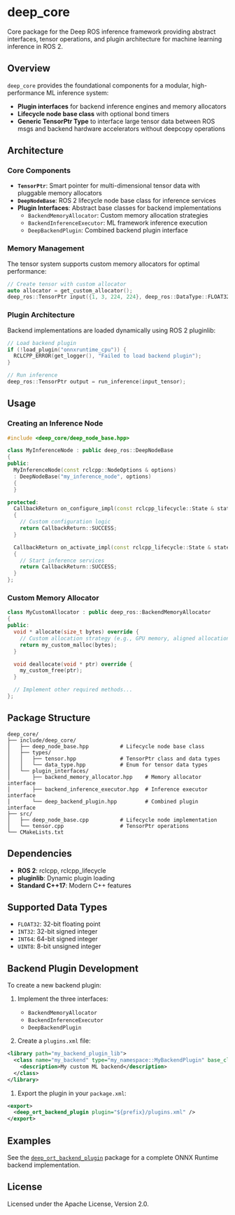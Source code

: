# deep_core

Core package for the Deep ROS inference framework providing abstract interfaces, tensor operations, and plugin architecture for machine learning inference in ROS 2.

## Overview

`deep_core` provides the foundational components for a modular, high-performance ML inference system:

- **Plugin interfaces** for backend inference engines and memory allocators
- **Lifecycle node base class** with optional bond timers
- **Generic TensorPtr Type** to interface large tensor data between ROS msgs and backend hardware accelerators without deepcopy operations

## Architecture

### Core Components

- **`TensorPtr`**: Smart pointer for multi-dimensional tensor data with pluggable memory allocators
- **`DeepNodeBase`**: ROS 2 lifecycle node base class for inference services
- **Plugin Interfaces**: Abstract base classes for backend implementations
  - `BackendMemoryAllocator`: Custom memory allocation strategies
  - `BackendInferenceExecutor`: ML framework inference execution
  - `DeepBackendPlugin`: Combined backend plugin interface

### Memory Management

The tensor system supports custom memory allocators for optimal performance:

```cpp
// Create tensor with custom allocator
auto allocator = get_custom_allocator();
deep_ros::TensorPtr input({1, 3, 224, 224}, deep_ros::DataType::FLOAT32, allocator);
```

### Plugin Architecture

Backend implementations are loaded dynamically using ROS 2 pluginlib:

```cpp
// Load backend plugin
if (!load_plugin("onnxruntime_cpu")) {
  RCLCPP_ERROR(get_logger(), "Failed to load backend plugin");
}

// Run inference
deep_ros::TensorPtr output = run_inference(input_tensor);
```

## Usage

### Creating an Inference Node

```cpp
#include <deep_core/deep_node_base.hpp>

class MyInferenceNode : public deep_ros::DeepNodeBase
{
public:
  MyInferenceNode(const rclcpp::NodeOptions & options)
  : DeepNodeBase("my_inference_node", options)
  {
  }

protected:
  CallbackReturn on_configure_impl(const rclcpp_lifecycle::State & state) override
  {
    // Custom configuration logic
    return CallbackReturn::SUCCESS;
  }

  CallbackReturn on_activate_impl(const rclcpp_lifecycle::State & state) override
  {
    // Start inference services
    return CallbackReturn::SUCCESS;
  }
};
```

### Custom Memory Allocator

```cpp
class MyCustomAllocator : public deep_ros::BackendMemoryAllocator
{
public:
  void * allocate(size_t bytes) override {
    // Custom allocation strategy (e.g., GPU memory, aligned allocation)
    return my_custom_malloc(bytes);
  }

  void deallocate(void * ptr) override {
    my_custom_free(ptr);
  }

  // Implement other required methods...
};
```

## Package Structure

```
deep_core/
├── include/deep_core/
│   ├── deep_node_base.hpp          # Lifecycle node base class
│   ├── types/
│   │   ├── tensor.hpp              # TensorPtr class and data types
│   │   └── data_type.hpp           # Enum for tensor data types
│   └── plugin_interfaces/
│       ├── backend_memory_allocator.hpp    # Memory allocator interface
│       ├── backend_inference_executor.hpp  # Inference executor interface
│       └── deep_backend_plugin.hpp         # Combined plugin interface
├── src/
│   ├── deep_node_base.cpp          # Lifecycle node implementation
│   └── tensor.cpp                  # TensorPtr operations
└── CMakeLists.txt
```

## Dependencies

- **ROS 2**: rclcpp, rclcpp_lifecycle
- **pluginlib**: Dynamic plugin loading
- **Standard C++17**: Modern C++ features

## Supported Data Types

- `FLOAT32`: 32-bit floating point
- `INT32`: 32-bit signed integer
- `INT64`: 64-bit signed integer
- `UINT8`: 8-bit unsigned integer

## Backend Plugin Development

To create a new backend plugin:

1. Implement the three interfaces:
   - `BackendMemoryAllocator`
   - `BackendInferenceExecutor`
   - `DeepBackendPlugin`

2. Create a `plugins.xml` file:

```xml
<library path="my_backend_plugin_lib">
  <class name="my_backend" type="my_namespace::MyBackendPlugin" base_class_type="deep_ros::DeepBackendPlugin">
    <description>My custom ML backend</description>
  </class>
</library>
```

1. Export the plugin in your `package.xml`:

```xml
<export>
  <deep_ort_backend_plugin plugin="${prefix}/plugins.xml" />
</export>
```

## Examples

See the [`deep_ort_backend_plugin`](../deep_ort_backend_plugin/) package for a complete ONNX Runtime backend implementation.

## License

Licensed under the Apache License, Version 2.0.
